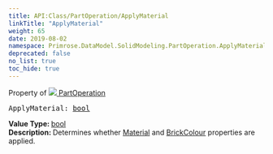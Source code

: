 ```yaml
---
title: API:Class/PartOperation/ApplyMaterial
linkTitle: "ApplyMaterial"
weight: 65
date: 2019-08-02
namespace: Primrose.DataModel.SolidModeling.PartOperation.ApplyMaterial
deprecated: false
no_list: true
toc_hide: true
---
```

Property of <a href="/docs/api-reference/Class/PartOperation"><img src="/icons/silk/brick.png"/>&nbsp;PartOperation</a>
<pre class="method-declaration">
ApplyMaterial: <a class="type" href="/docs/api-reference/System/Primitives#boolean">bool</a></pre>
<b>Value Type: </b>
<a class="type" href="/docs/api-reference/System/Primitives#boolean">bool</a>
<br/>
<b>Description: </b>
Determines whether <a href="/docs/api-reference/Class/Part/Material" >Material</a> and <a href="/docs/api-reference/Class/Part/BrickColour" >BrickColour</a> properties are applied.

